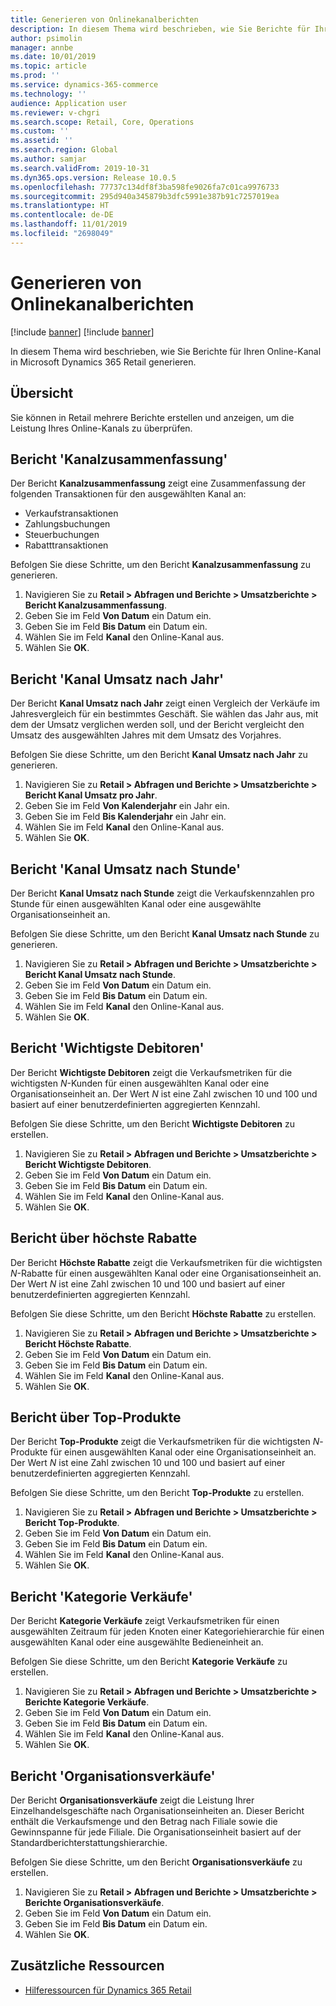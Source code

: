 ```yaml
---
title: Generieren von Onlinekanalberichten
description: In diesem Thema wird beschrieben, wie Sie Berichte für Ihren Online-Kanal in Microsoft Dynamics 365 Retail generieren.
author: psimolin
manager: annbe
ms.date: 10/01/2019
ms.topic: article
ms.prod: ''
ms.service: dynamics-365-commerce
ms.technology: ''
audience: Application user
ms.reviewer: v-chgri
ms.search.scope: Retail, Core, Operations
ms.custom: ''
ms.assetid: ''
ms.search.region: Global
ms.author: samjar
ms.search.validFrom: 2019-10-31
ms.dyn365.ops.version: Release 10.0.5
ms.openlocfilehash: 77737c134df8f3ba598fe9026fa7c01ca9976733
ms.sourcegitcommit: 295d940a345879b3dfc5991e387b91c7257019ea
ms.translationtype: HT
ms.contentlocale: de-DE
ms.lasthandoff: 11/01/2019
ms.locfileid: "2698049"
---
```

# <a name="generate-online-channel-reports"></a>Generieren von Onlinekanalberichten

[!include [banner](includes/preview-banner.md)]
[!include [banner](includes/banner.md)]

In diesem Thema wird beschrieben, wie Sie Berichte für Ihren Online-Kanal in Microsoft Dynamics 365 Retail generieren.

## <a name="overview"></a>Übersicht

Sie können in Retail mehrere Berichte erstellen und anzeigen, um die Leistung Ihres Online-Kanals zu überprüfen.

## <a name="channel-summary-report"></a>Bericht 'Kanalzusammenfassung'

Der Bericht **Kanalzusammenfassung** zeigt eine Zusammenfassung der folgenden Transaktionen für den ausgewählten Kanal an:

- Verkaufstransaktionen
- Zahlungsbuchungen
- Steuerbuchungen
- Rabatttransaktionen

Befolgen Sie diese Schritte, um den Bericht **Kanalzusammenfassung** zu generieren.

1. Navigieren Sie zu **Retail \> Abfragen und Berichte \> Umsatzberichte \> Bericht Kanalzusammenfassung**.
1. Geben Sie im Feld **Von Datum** ein Datum ein.
1. Geben Sie im Feld **Bis Datum** ein Datum ein.
1. Wählen Sie im Feld **Kanal** den Online-Kanal aus.
1. Wählen Sie **OK**.
 
## <a name="channel-sales-by-year-report"></a>Bericht 'Kanal Umsatz nach Jahr' 

Der Bericht **Kanal Umsatz nach Jahr** zeigt einen Vergleich der Verkäufe im Jahresvergleich für ein bestimmtes Geschäft. Sie wählen das Jahr aus, mit dem der Umsatz verglichen werden soll, und der Bericht vergleicht den Umsatz des ausgewählten Jahres mit dem Umsatz des Vorjahres.

Befolgen Sie diese Schritte, um den Bericht **Kanal Umsatz nach Jahr** zu generieren.

1. Navigieren Sie zu **Retail \> Abfragen und Berichte \> Umsatzberichte \> Bericht Kanal Umsatz pro Jahr**.
1. Geben Sie im Feld **Von Kalenderjahr** ein Jahr ein.
1. Geben Sie im Feld **Bis Kalenderjahr** ein Jahr ein.
1. Wählen Sie im Feld **Kanal** den Online-Kanal aus.
1. Wählen Sie **OK**.

## <a name="channel-sales-by-hour-report"></a>Bericht 'Kanal Umsatz nach Stunde'

Der Bericht **Kanal Umsatz nach Stunde** zeigt die Verkaufskennzahlen pro Stunde für einen ausgewählten Kanal oder eine ausgewählte Organisationseinheit an.

Befolgen Sie diese Schritte, um den Bericht **Kanal Umsatz nach Stunde** zu generieren.

1. Navigieren Sie zu **Retail \> Abfragen und Berichte \> Umsatzberichte \> Bericht Kanal Umsatz nach Stunde**.
1. Geben Sie im Feld **Von Datum** ein Datum ein.
1. Geben Sie im Feld **Bis Datum** ein Datum ein.
1. Wählen Sie im Feld **Kanal** den Online-Kanal aus.
1. Wählen Sie **OK**.

## <a name="top-customers-report"></a>Bericht 'Wichtigste Debitoren'

Der Bericht **Wichtigste Debitoren** zeigt die Verkaufsmetriken für die wichtigsten *N*-Kunden für einen ausgewählten Kanal oder eine Organisationseinheit an. Der Wert *N* ist eine Zahl zwischen 10 und 100 und basiert auf einer benutzerdefinierten aggregierten Kennzahl.

Befolgen Sie diese Schritte, um den Bericht **Wichtigste Debitoren** zu erstellen.

1. Navigieren Sie zu **Retail \> Abfragen und Berichte \> Umsatzberichte \> Bericht Wichtigste Debitoren**.
1. Geben Sie im Feld **Von Datum** ein Datum ein.
1. Geben Sie im Feld **Bis Datum** ein Datum ein.
1. Wählen Sie im Feld **Kanal** den Online-Kanal aus.
1. Wählen Sie **OK**.

## <a name="top-discounts-report"></a>Bericht über höchste Rabatte

Der Bericht **Höchste Rabatte** zeigt die Verkaufsmetriken für die wichtigsten *N*-Rabatte für einen ausgewählten Kanal oder eine Organisationseinheit an. Der Wert *N* ist eine Zahl zwischen 10 und 100 und basiert auf einer benutzerdefinierten aggregierten Kennzahl.

Befolgen Sie diese Schritte, um den Bericht **Höchste Rabatte** zu erstellen.

1. Navigieren Sie zu **Retail \> Abfragen und Berichte \> Umsatzberichte \> Bericht Höchste Rabatte**.
1. Geben Sie im Feld **Von Datum** ein Datum ein.
1. Geben Sie im Feld **Bis Datum** ein Datum ein.
1. Wählen Sie im Feld **Kanal** den Online-Kanal aus.
1. Wählen Sie **OK**.

## <a name="top-products-report"></a>Bericht über Top-Produkte

Der Bericht **Top-Produkte** zeigt die Verkaufsmetriken für die wichtigsten *N*-Produkte für einen ausgewählten Kanal oder eine Organisationseinheit an. Der Wert *N* ist eine Zahl zwischen 10 und 100 und basiert auf einer benutzerdefinierten aggregierten Kennzahl.

Befolgen Sie diese Schritte, um den Bericht **Top-Produkte** zu erstellen.

1. Navigieren Sie zu **Retail \> Abfragen und Berichte \> Umsatzberichte \> Bericht Top-Produkte**.
1. Geben Sie im Feld **Von Datum** ein Datum ein.
1. Geben Sie im Feld **Bis Datum** ein Datum ein.
1. Wählen Sie im Feld **Kanal** den Online-Kanal aus.
1. Wählen Sie **OK**.

## <a name="category-sales-report"></a>Bericht 'Kategorie Verkäufe'

Der Bericht **Kategorie Verkäufe** zeigt Verkaufsmetriken für einen ausgewählten Zeitraum für jeden Knoten einer Kategoriehierarchie für einen ausgewählten Kanal oder eine ausgewählte Bedieneinheit an.

Befolgen Sie diese Schritte, um den Bericht **Kategorie Verkäufe** zu erstellen.

1. Navigieren Sie zu **Retail \> Abfragen und Berichte \> Umsatzberichte \> Berichte Kategorie Verkäufe**.
1. Geben Sie im Feld **Von Datum** ein Datum ein.
1. Geben Sie im Feld **Bis Datum** ein Datum ein.
1. Wählen Sie im Feld **Kanal** den Online-Kanal aus.
1. Wählen Sie **OK**.

## <a name="organization-sales-report"></a>Bericht 'Organisationsverkäufe'

Der Bericht **Organisationsverkäufe** zeigt die Leistung Ihrer Einzelhandelsgeschäfte nach Organisationseinheiten an. Dieser Bericht enthält die Verkaufsmenge und den Betrag nach Filiale sowie die Gewinnspanne für jede Filiale. Die Organisationseinheit basiert auf der Standardberichterstattungshierarchie.

Befolgen Sie diese Schritte, um den Bericht **Organisationsverkäufe** zu erstellen.

1. Navigieren Sie zu **Retail \> Abfragen und Berichte \> Umsatzberichte \> Berichte Organisationsverkäufe**.
1. Geben Sie im Feld **Von Datum** ein Datum ein.
1. Geben Sie im Feld **Bis Datum** ein Datum ein.
1. Wählen Sie **OK**.

## <a name="additional-resources"></a>Zusätzliche Ressourcen

- [Hilferessourcen für Dynamics 365 Retail](../retail/index.md)
